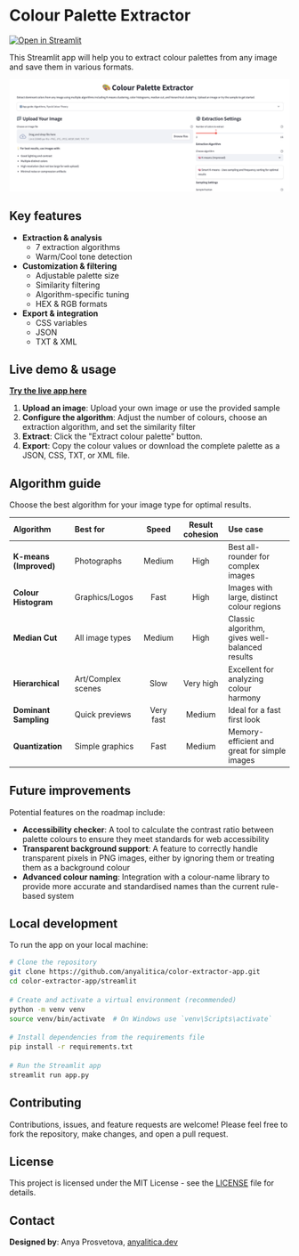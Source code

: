 # Colour Palette Extractor

[![Open in Streamlit](https://static.streamlit.io/badges/streamlit_badge_black_white.svg)](https://color-extractor-app.streamlit.app/)

This Streamlit app will help you to extract colour palettes from any image and save them in various formats.

![App Screenshot](https://github.com/anyalitica/color-extractor-app/blob/main/assets/app_screenshot.png)

## Key features

- **Extraction & analysis**
    - 7 extraction algorithms
    - Warm/Cool tone detection
- **Customization & filtering**
    - Adjustable palette size
    - Similarity filtering
    - Algorithm-specific tuning
    - HEX & RGB formats
- **Export & integration**
    - CSS variables
    - JSON
    - TXT & XML

## Live demo & usage

**[Try the live app here](https://color-extractor-app.streamlit.app/)**

1.  **Upload an image**: Upload your own image or use the provided sample
2.  **Configure the algorithm**: Adjust the number of colours, choose an extraction algorithm, and set the similarity filter
3.  **Extract**: Click the "Extract colour palette" button.
4.  **Export**: Copy the colour values or download the complete palette as a JSON, CSS, TXT, or XML file.

## Algorithm guide

Choose the best algorithm for your image type for optimal results.

| Algorithm | Best for | Speed | Result cohesion | Use case |
|:---|:---|:---:|:---:|:---|
| **K-means (Improved)** | Photographs | Medium | High | Best all-rounder for complex images |
| **Colour Histogram** | Graphics/Logos | Fast | High | Images with large, distinct colour regions |
| **Median Cut** | All image types | Medium | High | Classic algorithm, gives well-balanced results |
| **Hierarchical** | Art/Complex scenes | Slow | Very high | Excellent for analyzing colour harmony |
| **Dominant Sampling** | Quick previews | Very fast | Medium | Ideal for a fast first look |
| **Quantization** | Simple graphics | Fast | Medium | Memory-efficient and great for simple images |

## Future improvements

Potential features on the roadmap include:

-   **Accessibility checker**: A tool to calculate the contrast ratio between palette colours to ensure they meet standards for web accessibility
-   **Transparent background support**: A feature to correctly handle transparent pixels in PNG images, either by ignoring them or treating them as a background colour
-   **Advanced colour naming**: Integration with a colour-name library to provide more accurate and standardised names than the current rule-based system

## Local development

To run the app on your local machine:

```bash
# Clone the repository
git clone https://github.com/anyalitica/color-extractor-app.git
cd color-extractor-app/streamlit

# Create and activate a virtual environment (recommended)
python -m venv venv
source venv/bin/activate  # On Windows use `venv\Scripts\activate`

# Install dependencies from the requirements file
pip install -r requirements.txt

# Run the Streamlit app
streamlit run app.py
```

## Contributing

Contributions, issues, and feature requests are welcome! Please feel free to fork the repository, make changes, and open a pull request.

## License

This project is licensed under the MIT License - see the [LICENSE](LICENSE) file for details.

## Contact

**Designed by**: Anya Prosvetova, [anyalitica.dev](https://anyalitica.dev)
